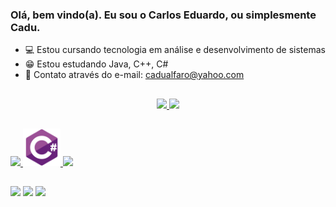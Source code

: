 ### Olá, bem vindo(a). Eu sou o Carlos Eduardo, ou simplesmente Cadu.

- 💻 Estou cursando tecnologia em análise e desenvolvimento de sistemas
- 😁 Estou estudando Java, C++, C#
- 📩 Contato através do e-mail: cadualfaro@yahoo.com

##

<div align="center">
  <a href="https://github.com/cadualfaro">
  <img height="180em" src="https://github-readme-stats.vercel.app/api?username=cadualfaro&show_icons=true&theme=chartreuse-dark&include_all_commits=true&count_private=true"/>
  <img height="180em" src="https://github-readme-stats.vercel.app/api/top-langs/?username=cadualfaro&layout=compact&langs_count=7&theme=chartreuse-dark"/>
</div>
  
##

  <img heigh="50cm" width="60cm" src="https://cdn.jsdelivr.net/gh/devicons/devicon/icons/java/java-original-wordmark.svg" />
  <img heigh="50cm" width="60cm" src="https://raw.githubusercontent.com/devicons/devicon/master/icons/csharp/csharp-original.svg">
  <img heigh="50cm" width="120cm" src="https://img.shields.io/badge/C%2B%2B-00599C?style=for-the-badge&logo=c%2B%2B&logoColor=white">
  
##
  
  <div> 
  <a href="https://www.facebook.com/cadu.alfaro/" target="_blank"><img src="https://img.shields.io/badge/Facebook-1877F2?style=for-the-badge&logo=facebook&logoColor=white" target="_blank"></a>
  <a href="https://instagram.com/cadualfaro" target="_blank"><img src="https://img.shields.io/badge/-Instagram-%23E4405F?style=for-the-badge&logo=instagram&logoColor=white" target="_blank"></a>
  <a href = "mailto:cadualfaro@yahoo.com"><img src="https://img.shields.io/badge/-Gmail-%23333?style=for-the-badge&logo=gmail&logoColor=white" target="_blank"></a>
 
</div>
